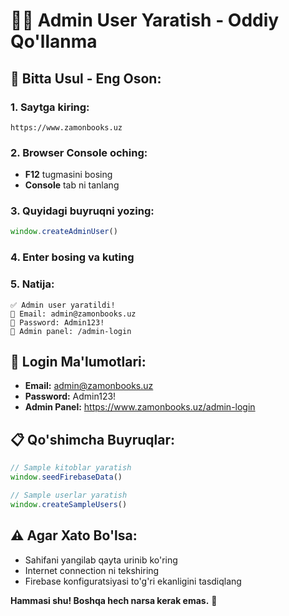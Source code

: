 # 👨‍💼 Admin User Yaratish - Oddiy Qo'llanma

## 🎯 **Bitta Usul - Eng Oson:**

### **1. Saytga kiring:**
```
https://www.zamonbooks.uz
```

### **2. Browser Console oching:**
- **F12** tugmasini bosing
- **Console** tab ni tanlang

### **3. Quyidagi buyruqni yozing:**
```javascript
window.createAdminUser()
```

### **4. Enter bosing va kuting**

### **5. Natija:**
```
✅ Admin user yaratildi!
📧 Email: admin@zamonbooks.uz  
🔑 Password: Admin123!
🔗 Admin panel: /admin-login
```

## 🔐 **Login Ma'lumotlari:**
- **Email:** admin@zamonbooks.uz
- **Password:** Admin123!
- **Admin Panel:** https://www.zamonbooks.uz/admin-login

## 📋 **Qo'shimcha Buyruqlar:**
```javascript
// Sample kitoblar yaratish
window.seedFirebaseData()

// Sample userlar yaratish  
window.createSampleUsers()
```

## ⚠️ **Agar Xato Bo'lsa:**
- Sahifani yangilab qayta urinib ko'ring
- Internet connection ni tekshiring
- Firebase konfiguratsiyasi to'g'ri ekanligini tasdiqlang

**Hammasi shu! Boshqa hech narsa kerak emas.** 🎉